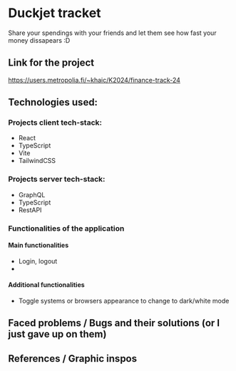 # Duckjet tracket
Share your spendings with your friends and let them see how fast your money dissapears :D

## Link for the project
<https://users.metropolia.fi/~khaic/K2024/finance-track-24>


## Technologies used:
### Projects client tech-stack: 
- React
- TypeScript 
- Vite
- TailwindCSS

### Projects server tech-stack:
- GraphQL
- TypeScript
- RestAPI

### Functionalities of the application
#### Main functionalities
- Login, logout
- 


#### Additional functionalities

- Toggle systems or browsers appearance to change to dark/white mode

## Faced problems / Bugs and their solutions (or I just gave up on them) 



## References / Graphic inspos